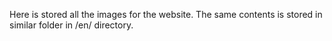Here is stored all the images for the website.
The same contents is stored in similar folder in /en/ directory.
